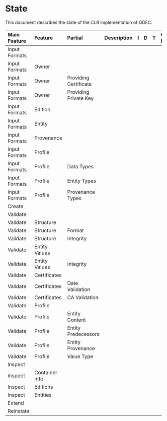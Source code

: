 State
=====

This document describes the state of the CLR implementation of ODEC.

| Main Feature | Feature | Partial | Description | I | D | T | Code References | Comment
| :----------- | :------ | :------ | :---------- | - | - | - | :-------------- | :------
| Input Formats
| Input Formats | Owner
| Input Formats | Owner | Providing Certificate
| Input Formats | Owner | Providing Private Key
| Input Formats | Edition
| Input Formats | Entity
| Input Formats | Provenance
| Input Formats | Profile | 
| Input Formats | Profile | Data Types
| Input Formats | Profile | Entity Types
| Input Formats | Profile | Provenance Types
| Create
| Validate
| Validate | Structure 
| Validate | Structure | Format
| Validate | Structure | Integrity
| Validate | Entity Values 
| Validate | Entity Values | Integrity
| Validate | Certificates
| Validate | Certificates | Date Validation
| Validate | Certificates | CA Validation
| Validate | Profile
| Validate | Profile | Entity Content
| Validate | Profile | Entity Predecessors
| Validate | Profile | Entity Provenance
| Validate | Profile | Value Type
| Inspect
| Inspect | Container Info
| Inspect | Editions
| Inspect | Entities
| Extend
| Reinstate

